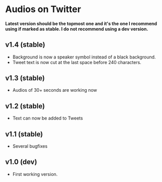 # Audios on Twitter
#### Latest version should be the topmost one and it's the one I recommend using if marked as stable. I do not recommend using a dev version.

## v1.4 (stable)
* Background is now a speaker symbol instead of a black background.
* Tweet text is now cut at the last space before 240 characters.

## v1.3 (stable)
* Audios of 30+ seconds are working now

## v1.2 (stable)

* Text can now be added to Tweets

## v1.1 (stable)

* Several bugfixes

## v1.0 (dev)

* First working version.